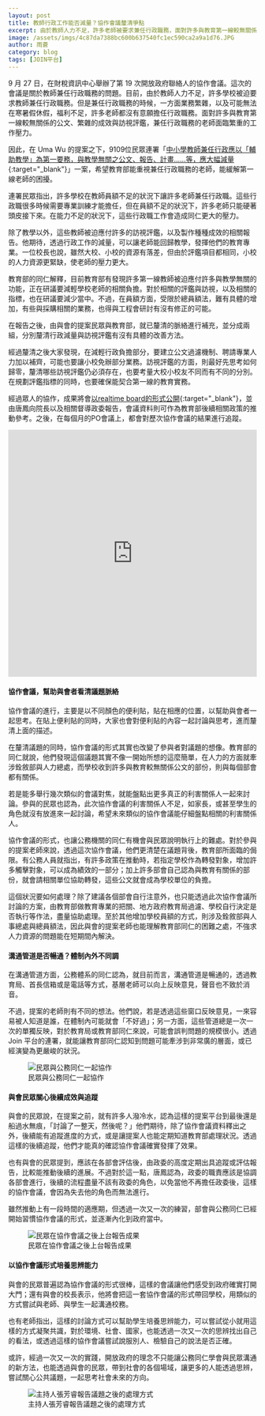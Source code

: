 ```yaml
---
layout: post
title: 教師行政工作能否減量？協作會議釐清爭點
excerpt: 由於教師人力不足，許多老師被要求兼任行政職務，面對許多與教育第一線較無關係的公文、繁雜的成效與訪視評鑑，兼任行政職務的老師面臨繁重的工作壓力。協作會議如何釐清此問題的爭點？
image: /assets/imgs/4c87da7388bc600b637540fc1ec590ca2a9a1d76.JPG
author: 雨蒼
category: blog
tags: [JOIN平台]
---
```


9 月 27 日，在財稅資訊中心舉辦了第 19 次開放政府聯絡人的協作會議。這次的會議是關於教師兼任行政職務的問題。目前，由於教師人力不足，許多學校被迫要求教師兼任行政職務。但是兼任行政職務的時候，一方面業務繁雜，以及可能無法在寒暑假休假，福利不足，許多老師都沒有意願擔任行政職務。面對許多與教育第一線較無關係的公文、繁雜的成效與訪視評鑑，兼任行政職務的老師面臨繁重的工作壓力。

因此，在 Uma Wu 的提案之下，9109位民眾連署「[中小學教師兼任行政應以「輔助教學」為第一要務，與教學無關之公文、報告、計畫……等，應大幅減量](https://join.gov.tw/idea/detail/6090d5bd-45b9-47fb-b5d6-626fc860111a){:target="_blank"}」一案，希望教育部能重視兼任行政職務的老師，能緩解第一線老師的困擾。

連署民眾指出，許多學校在教師員額不足的狀況下讓許多老師兼任行政職。這些行政職很多時候需要專業訓練才能擔任，但在員額不足的狀況下，許多老師只能硬著頭皮接下來。在能力不足的狀況下，這些行政職工作會造成同仁更大的壓力。

除了教學以外，這些教師被迫應付許多的訪視評鑑，以及製作種種成效的相關報告。他期待，透過行政工作的減量，可以讓老師能回歸教學，發揮他們的教育專業。一位校長也說，雖然大校、小校的資源有落差，但由於評鑑項目都相同，小校的人力資源更緊缺，使老師的壓力更大。

教育部的同仁解釋，目前教育部有發現許多第一線教師被迫應付許多與教學無關的功能，正在研議要減輕學校老師的相關負擔。對於相關的評鑑與訪視，以及相關的指標，也在研議要減少當中。不過，在員額方面，受限於總員額法，難有具體的增加，有些與採購相關的業務，也得與工程會研討有沒有修正的可能。

在報告之後，由與會的提案民眾與教育部，就已釐清的脈絡進行補充，並分成兩組，分別釐清行政減量與訪視評鑑有沒有具體的改善方法。

經過釐清之後大家發現，在減輕行政負擔部分，要建立公文過濾機制、聘請專業人力加以補齊，可能也要讓小校免辦部分業務。訪視評鑑的方面，則最好先思考如何歸零，釐清哪些訪視評鑑仍必須存在，也要考量大校小校友不同而有不同的分別。在規劃評鑑指標的同時，也要確保能契合第一線的教育實務。

經過眾人的協作，成果將會[以realtime board的形式公開](https://realtimeboard.com/app/board/o9J_k0MSgGg=/){:target="_blank"}，並由唐鳳向院長以及相關督導政委報告，會議資料則可作為教育部後續相關政策的推動參考。之後，在每個月的PO會議上，都會對歷次協作會議的結果進行追蹤。

<iframe width="100%" height="500" title="realtimeboard" src="https://realtimeboard.com/app/embed/o9J_k0MSgGg=/?&pres=1" frameborder="0" scrolling="no" allowfullscreen></iframe>

#### 協作會議，幫助與會者看清議題脈絡

協作會議的進行，主要是以不同顏色的便利貼，貼在相應的位置，以幫助與會者一起思考。在貼上便利貼的同時，大家也會對便利貼的內容一起討論與思考，進而釐清上面的描述。

在釐清議題的同時，協作會議的形式其實也改變了參與者對議題的想像。教育部的同仁就說，他們發現這個議題其實不像一開始所想的這麼簡單，在人力的方面就牽涉銓敘部與人力總處，而學校收到許多與教育較無關係公文的部份，則與每個部會都有關係。

若是能多舉行幾次類似的會議對焦，就能盤點出更多真正的利害關係人一起來討論。參與的民眾也認為，此次協作會議的利害關係人不足，如家長，或甚至學生的角色就沒有放進來一起討論，希望未來類似的協作會議能仔細盤點相關的利害關係人。

協作會議的形式，也讓公務機關的同仁有機會與民眾說明執行上的難處。對於參與的提案老師來說，透過這次協作會議，他們更清楚在議題背後，教育部所面臨的侷限。有公務人員就指出，有許多政策在推動時，若指定學校作為轉發對象，增加許多觸擊對象，可以成為績效的一部分；加上許多部會自己認為與教育有關係的部份，就會請相關單位協助轉發，這些公文就會成為學校單位的負擔。

這個狀況要如何處理？除了建議各個部會自行注意外，也只能透過此次協作會議所討論的方案，由教育部做教育專業的把關、地方政府教育局過濾、學校自行決定是否執行等作法，盡量協助處理。至於其他增加學校員額的方式，則涉及銓敘部與人事總處與總員額法，因此與會的提案老師也能理解教育部同仁的困難之處，不強求人力資源的問題能在短期間內解決。

#### 溝通管道是否暢通？體制內外不同調

在溝通管道方面，公務體系的同仁認為，就目前而言，溝通管道是暢通的，透過教育局、首長信箱或是電話等方式，基層老師可以向上反映意見，聲音也不致於消音。

不過，提案的老師則有不同的想法。他們說，若是透過這些窗口反映意見，一來容易被人知道是誰，在體制內可能就會「不好過」；另一方面，這些管道總是一次一次的單獨反映，對於教育局或教育部同仁來說，可能會誤判問題的規模很小。透過 Join 平台的連署，就能讓教育部同仁認知到問題可能牽涉到非常廣的層面，或已經演變為更嚴峻的狀況。

<figure>
  <img src="https://talk.pdis.nat.gov.tw/uploads/default/original/1X/5911b18577621d0e9618ff178f7d089f480e56c7.JPG" alt="民眾與公務同仁一起協作">
  <figcaption>民眾與公務同仁一起協作</figcaption>
</figure>

#### 與會民眾關心後續成效與追蹤

與會的民眾說，在提案之前，就有許多人潑冷水，認為這樣的提案平台到最後還是船過水無痕，「討論了一整天，然後呢？」他們期待，除了協作會議資料釋出之外，後續能有追蹤進度的方式，或是讓提案人也能定期知道教育部處理狀況。透過這樣的後續追蹤，他們才能真的確認協作會議確實發揮了效果。

也有與會的民眾提到，應該在各部會評估後，由政委的高度定期出具追蹤或評估報告，比較能推動後續的進展。不過對於這一點，唐鳳認為，政委的職責應該是協調各部會進行，後續的流程盡量不該有政委的角色，以免當他不再擔任政委後，這樣的協作會議，會因為失去他的角色而無法進行。

雖然推動上有一段時間的適應期，但透過一次又一次的練習，部會與公務同仁已經開始習慣協作會議的形式，並逐漸內化到政府當中。

<figure>
  <img src="https://talk.pdis.nat.gov.tw/uploads/default/original/1X/723f00d25fb07b7e1fb87b5eeb24bd8e61adbc33.JPG" alt="民眾在協作會議之後上台報告成果">
  <figcaption>民眾在協作會議之後上台報告成果</figcaption>
</figure>

#### 以協作會議形式培養思辨能力

與會的民眾普遍認為協作會議的形式很棒，這樣的會議讓他們感受到政府確實打開大門；還有與會的校長表示，他將會把這一套協作會議的形式帶回學校，用類似的方式嘗試與老師、與學生一起溝通校務。

也有老師指出，這樣的討論方式可以幫助學生培養思辨能力，可以嘗試從小就用這樣的方式凝聚共識，對於環境、社會、國家，也能透過一次又一次的思辨找出自己的看法，或透過這樣的協作會議嘗試說服別人、檢驗自己的說法是否正確。

或許，經過一次又一次的實踐，開放政府的理念不只能讓公務同仁學會與民眾溝通的新方法，也能透過與會的民眾，帶到社會的各個場域，讓更多的人能透過思辨，嘗試關心公共議題，一起思考社會未來的方向。

<figure>
  <img src="/assets/imgs/4c87da7388bc600b637540fc1ec590ca2a9a1d76.JPG" alt="主持人張芳睿報告議題之後的處理方式">
  <figcaption>主持人張芳睿報告議題之後的處理方式</figcaption>
</figure>

